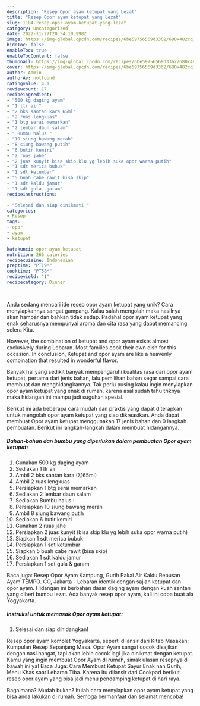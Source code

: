 ```yaml
---
description: "Resep Opor ayam ketupat yang Lezat"
title: "Resep Opor ayam ketupat yang Lezat"
slug: 1184-resep-opor-ayam-ketupat-yang-lezat
category: Uncategorized
date: 2022-11-27T20:54:10.998Z
image: https://img-global.cpcdn.com/recipes/6be59756569d3362/680x482cq70/opor-ayam-ketupat-foto-resep-utama.jpg
hideToc: false
enableToc: true
enableTocContent: false
thumbnail: https://img-global.cpcdn.com/recipes/6be59756569d3362/680x482cq70/opor-ayam-ketupat-foto-resep-utama.jpg
cover: https://img-global.cpcdn.com/recipes/6be59756569d3362/680x482cq70/opor-ayam-ketupat-foto-resep-utama.jpg
author: Admin
authorAv: notfound
ratingvalue: 4.1
reviewcount: 17
recipeingredient:
- "500 kg daging ayam"
- "1 ltr air"
- "2 bks santan kara 65ml"
- "2 ruas lengkuas"
- "1 btg serai memarkan"
- "2 lembar daun salam"
- " Bumbu halus "
- "10 siung bawang merah"
- "8 siung bawang putih"
- "6 butir kemiri"
- "2 ruas jahe"
- "2 juas kunyit bisa skip klu yg lebih suka opor warna putih"
- "1 sdt merica bubuk"
- "1 sdt ketumbar"
- "5 buah cabe rawit bisa skip"
- "1 sdt kaldu jamur"
- "1 sdt gula  garam"
recipeinstructions:

- "Selesai dan siap dinikmati!"
categories:
- Resep
tags:
- opor
- ayam
- ketupat

katakunci: opor ayam ketupat 
nutrition: 266 calories
recipecuisine: Indonesian
preptime: "PT19M"
cooktime: "PT58M"
recipeyield: "1"
recipecategory: Dinner

---
```





Anda sedang mencari ide resep opor ayam ketupat yang unik? Cara menyiapkannya sangat gampang. Kalau salah mengolah maka hasilnya akan hambar dan bahkan tidak sedap. Padahal opor ayam ketupat yang enak seharusnya mempunyai aroma dan cita rasa yang dapat memancing selera Kita.





However, the combination of ketupat and opor ayam exists almost exclusively during Lebaran. Most families cook their own dish for this occasion. In conclusion, Ketupat and opor ayam are like a heavenly combination that resulted in wonderful flavor.

Banyak hal yang sedikit banyak mempengaruhi kualitas rasa dari opor ayam ketupat, pertama dari jenis bahan, lalu pemilihan bahan segar sampai cara membuat dan menghidangkannya. Tak perlu pusing kalau ingin menyiapkan opor ayam ketupat yang enak di rumah, karena asal sudah tahu triknya maka hidangan ini mampu jadi suguhan spesial.






Berikut ini ada beberapa cara mudah dan praktis yang dapat diterapkan untuk mengolah opor ayam ketupat yang siap dikreasikan. Anda dapat membuat Opor ayam ketupat menggunakan 17 jenis bahan dan 0 langkah pembuatan. Berikut ini langkah-langkah dalam membuat hidangannya.

<!--inarticleads1-->

##### Bahan-bahan dan bumbu yang diperlukan dalam pembuatan Opor ayam ketupat:

1. Gunakan 500 kg daging ayam
1. Sediakan 1 ltr air
1. Ambil 2 bks santan kara (@65ml)
1. Ambil 2 ruas lengkuas
1. Persiapkan 1 btg serai memarkan
1. Sediakan 2 lembar daun salam
1. Sediakan  Bumbu halus :
1. Persiapkan 10 siung bawang merah
1. Ambil 8 siung bawang putih
1. Sediakan 6 butir kemiri
1. Gunakan 2 ruas jahe
1. Persiapkan 2 juas kunyit (bisa skip klu yg lebih suka opor warna putih)
1. Siapkan 1 sdt merica bubuk
1. Persiapkan 1 sdt ketumbar
1. Siapkan 5 buah cabe rawit (bisa skip)
1. Sediakan 1 sdt kaldu jamur
1. Persiapkan 1 sdt gula &amp; garam


Baca juga: Resep Opor Ayam Kampung, Gurih Pakai Air Kaldu Rebusan Ayam TEMPO. CO, Jakarta - Lebaran identik dengan sajian ketupat dan opor ayam. Hidangan ini berbahan dasar daging ayam dengan kuah santan yang diberi bumbu lezat. Ada banyak resep opor ayam, kali ini coba buat ala Yogyakarta. 

<!--inarticleads2-->

##### Instruksi untuk memasak Opor ayam ketupat:


1. Selesai dan siap dihidangkan!

Resep opor ayam komplet Yogyakarta, seperti dilansir dari Kitab Masakan: Kumpulan Resep Sepanjang Masa. Opor Ayam sangat cocok disajikan dengan nasi hangat, tapi akan lebih cocok lagi jika dinikmat dengan ketupat. Kamu yang ingin membuat Opor Ayam di rumah, simak ulasan resepnya di bawah ini ya! Baca Juga: Cara Membuat Ketupat Sayur Enak nan Gurih, Menu Khas saat Lebaran Tiba. Karena itu dilansir dari Cookpad berikut resep opor ayam yang bisa jadi menu pendamping ketupat di hari raya. 

Bagaimana? Mudah bukan? Itulah cara menyiapkan opor ayam ketupat yang bisa anda lakukan di rumah. Semoga bermanfaat dan selamat mencoba!
